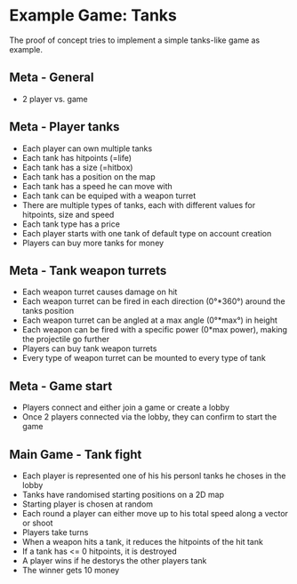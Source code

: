# Example Game: Tanks

The proof of concept tries to implement a simple tanks-like game as example.

## Meta - General
* 2 player vs. game

## Meta - Player tanks
* Each player can own multiple tanks
* Each tank has hitpoints (=life)
* Each tank has a size (=hitbox)
* Each tank has a position on the map
* Each tank has a speed he can move with
* Each tank can be equiped with a weapon turret
* There are multiple types of tanks, each with different values for hitpoints, size and speed
* Each tank type has a price
* Each player starts with one tank of default type on account creation
* Players can buy more tanks for money

## Meta - Tank weapon turrets
* Each weapon turret causes damage on hit
* Each weapon turret can be fired in each direction (0°*360°) around the tanks position
* Each weapon turret can be angled at a max angle (0°*max°) in height
* Each weapon can be fired with a specific power (0*max power), making the projectile go further
* Players can buy tank weapon turrets
* Every type of weapon turret can be mounted to every type of tank

## Meta - Game start
* Players connect and either join a game or create a lobby
* Once 2 players connected via the lobby, they can confirm to start the game

## Main Game - Tank fight
* Each player is represented one of his his personl tanks he choses in the lobby
* Tanks have randomised starting positions on a 2D map
* Starting player is chosen at random
* Each round a player can either move up to his total speed along a vector or shoot
* Players take turns
* When a weapon hits a tank, it reduces the hitpoints of the hit tank
* If a tank has <= 0 hitpoints, it is destroyed
* A player wins if he destorys the other players tank
* The winner gets 10 money
